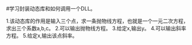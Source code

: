 #学习封装动态库和如何调用一个DLL。

1.该动态库的作用是输入三个点，求一条抛物线方程，也就是一个一元二次方程，
求出三个系数a,b,c。
2.可以输出抛物线方程。
3.给定x,输出y。
4.可以输出斜率方程。
5.给定x,输出该点斜率。
